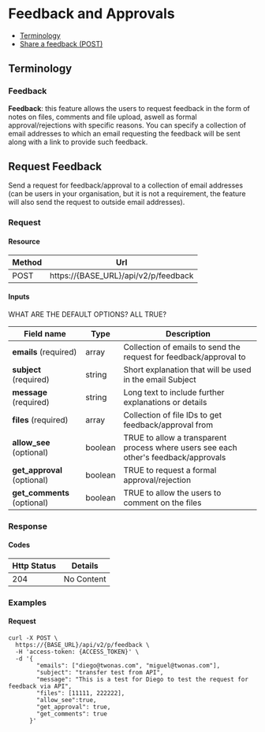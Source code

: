 # Feedback and Approvals

- [Terminology](#terminology)
- [Share a feedback (POST)](#share-an-approval)

## Terminology

### Feedback

**Feedback**: this feature allows the users to request feedback in the form of notes on files, comments and file upload, aswell as formal approval/rejections with specific reasons. You can specify a collection of email addresses to which an email requesting the feedback will be sent along with a link to provide such feedback.

## Request Feedback

Send a request for feedback/approval to a collection of email addresses (can be users in your organisation, but it is not a requirement, the feature will also send the request to outside email addresses).

### Request
#### Resource

Method | Url
------- | --------
POST | https://{BASE_URL}/api/v2/p/feedback

#### Inputs

WHAT ARE THE DEFAULT OPTIONS? ALL TRUE?

Field name |     Type    | Description
--------- | ----------- | -----------
**emails** (required) | array | Collection of emails to send the request for feedback/approval to
**subject** (required) | string | Short explanation that will be used in the email Subject
**message** (required) | string | Long text to include further explanations or details
**files** (required) | array<integer> | Collection of file IDs to get feedback/approval from
**allow_see** (optional) | boolean | TRUE to allow a transparent process where users see each other's feedback/approvals
**get_approval** (optional) | boolean | TRUE to request a formal approval/rejection
**get_comments** (optional) | boolean | TRUE to allow the users to comment on the files

### Response

#### Codes
Http Status | Details
----------- | ----------
204 | No Content

### Examples

#### Request
```
curl -X POST \
  https://{BASE_URL}/api/v2/p/feedback \
  -H 'access-token: {ACCESS_TOKEN}' \
  -d '{
        "emails": ["diego@twonas.com", "miguel@twonas.com"],
        "subject": "transfer test from API",
        "message": "This is a test for Diego to test the request for feedback via API",
        "files": [11111, 222222],
        "allow_see":true,
        "get_approval": true,
        "get_comments": true
      }'
```
